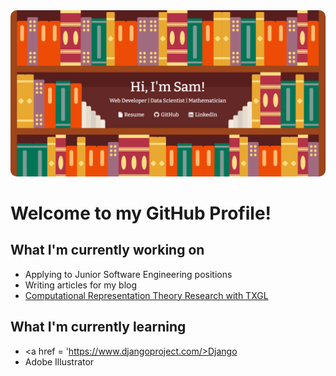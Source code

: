 <!--
**CapSnCrunch/capsncrunch** is a ✨ _special_ ✨ repository because its `README.md` (this file) appears on your GitHub profile.

Here are some ideas to get you started:

- 🔭 I’m currently working on ...
- 🌱 I’m currently learning ...
- 👯 I’m looking to collaborate on ...
- 🤔 I’m looking for help with ...
- 💬 Ask me about ...
- 📫 How to reach me: ...
- 😄 Pronouns: ...
- ⚡ Fun fact: ...
-->

<a href='https://samuelperales.xyz/'>
  <img src='hello.PNG' style='width: full; border-radius: 10px;'>
</a>

# Welcome to my GitHub Profile!

## What I'm currently working on
- Applying to Junior Software Engineering positions
- Writing articles for my blog
- <a href='https://sites.cns.utexas.edu/geometry_lab/home'>Computational Representation Theory Research with TXGL</a>

## What I'm currently learning
- <a href = 'https://www.djangoproject.com/>Django</a>
- Adobe Illustrator

